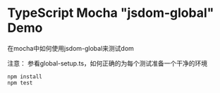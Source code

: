 TypeScript Mocha "jsdom-global" Demo
==================================

在mocha中如何使用jsdom-global来测试dom

注意：
参看global-setup.ts，如何正确的为每个测试准备一个干净的环境


```
npm install
npm test
```
